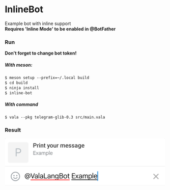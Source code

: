 # InlineBot

Example bot with inline support  
**Requires 'Inline Mode' to be enabled in @BotFather**

### Run

**Don't forget to change bot token!**

##### With meson:

    $ meson setup --prefix=~/.local build
    $ cd build
    $ ninja install
    $ inline-bot

##### With command

    $ vala --pkg telegram-glib-0.3 src/main.vala

### Result
![Screenshot](./result.png)
